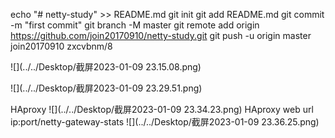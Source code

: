 echo "# netty-study" >> README.md
git init
git add README.md
git commit -m "first commit"
git branch -M master
git remote add origin https://github.com/join20170910/netty-study.git
git push -u origin master
join20170910 zxcvbnm/8


![](../../Desktop/截屏2023-01-09 23.15.08.png)

![](../../Desktop/截屏2023-01-09 23.29.51.png)

HAproxy
![](../../Desktop/截屏2023-01-09 23.34.23.png)
HAproxy web url ip:port/netty-gateway-stats
![](../../Desktop/截屏2023-01-09 23.36.25.png)